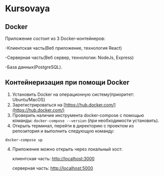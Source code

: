 # Kursovaya

## Docker

Приложение состоит из 3 Docker-контейнеров:

-Клиентская часть(Веб приложение, технология React)

-Серверная часть(Веб сервер, технологии: NodeJs, Express)

-База данных(PostgreSQL).

## Контейнеризация при помощи Docker

1. Установить Docker на операционную систему(приоритет: Ubuntu/MacOS)
2. Зарегистрироваться на [https://hub.docker.com/](https://hub.docker.com/)
3. Проверить наличие инструмента docker-compose c помощью команды:
   `docker-compose --version` (при необходимости установить).
4. Открыть терминал, перейти в директорию с проектом из репозитория и выполнить
   следующую команду:

```
docker-compose up
```

4. Приложение можно открыть через локальный хост:

   клиентская часть: [http://localhost:3000](http://localhost:3000)

   серверная часть: [http://localhost:5000](http://localhost:5000)
